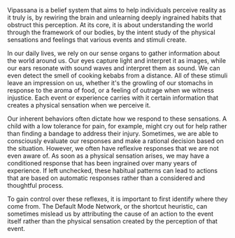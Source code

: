 Vipassana is a belief system that aims to help individuals perceive reality as it truly is, by rewiring the brain and unlearning deeply ingrained habits that obstruct this perception. At its core, it is about understanding the world through the framework of our bodies, by the intent study of the physical sensations and feelings that various events and stimuli create.

In our daily lives, we rely on our sense organs to gather information about the world around us. Our eyes capture light and interpret it as images, while our ears resonate with sound waves and interpret them as sound. We can even detect the smell of cooking kebabs from a distance. All of these stimuli leave an impression on us, whether it's the growling of our stomachs in response to the aroma of food, or a feeling of outrage when we witness injustice. Each event or experience carries with it certain information that creates a physical sensation when we perceive it.

Our inherent behaviors often dictate how we respond to these sensations. A child with a low tolerance for pain, for example, might cry out for help rather than finding a bandage to address their injury. Sometimes, we are able to consciously evaluate our responses and make a rational decision based on the situation. However, we often have reflexive responses that we are not even aware of. As soon as a physical sensation arises, we may have a conditioned response that has been ingrained over many years of experience. If left unchecked, these habitual patterns can lead to actions that are based on automatic responses rather than a considered and thoughtful process.

To gain control over these reflexes, it is important to first identify where they come from. The Default Mode Network, or the shortcut heuristic, can sometimes mislead us by attributing the cause of an action to the event itself rather than the physical sensation created by the perception of that event.

